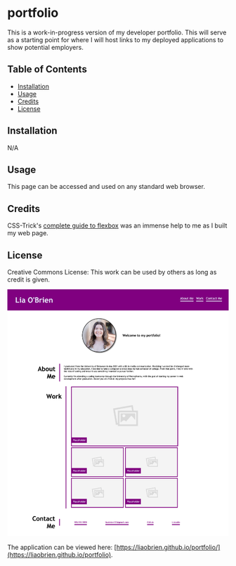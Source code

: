 # portfolio

This is a work-in-progress version of my developer portfolio. This will serve as a starting point for where I will host links to my deployed applications to show potential employers.

## Table of Contents

- [Installation](#installation)
- [Usage](#usage)
- [Credits](#credits)
- [License](#license)

## Installation

N/A

## Usage

This page can be accessed and used on any standard web browser.

## Credits

CSS-Trick's [complete guide to flexbox](https://css-tricks.com/snippets/css/a-guide-to-flexbox/) was an immense help to me as I built my web page.

## License

Creative Commons License: This work can be used by others as long as credit is given.

![screenshot of application](./assets/images/screenshot.png)

The application can be viewed here: [https://liaobrien.github.io/portfolio/](https://liaobrien.github.io/portfolio).
